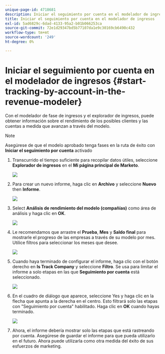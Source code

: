 ```yaml
---
unique-page-id: 4718681
description: Iniciar el seguimiento por cuenta en el modelador de ingresos - Marketo Docs - Documentación del producto
title: Iniciar el seguimiento por cuenta en el modelador de ingresos
exl-id: 5ad6829c-6dad-4133-95a2-b01b066253ca
source-git-commit: 72e1d29347bd5b77107da1e9c30169cb6490c432
workflow-type: tm+mt
source-wordcount: '249'
ht-degree: 0%

---
```


# Iniciar el seguimiento por cuenta en el modelador de ingresos {#start-tracking-by-account-in-the-revenue-modeler}

Con el modelador de fase de ingresos y el explorador de ingresos, puede obtener información sobre el rendimiento de los posibles clientes y las cuentas a medida que avanzan a través del modelo.

>[!NOTE]
>
>Asegúrese de que el modelo aprobado tenga fases en la ruta de éxito con **Iniciar el seguimiento por cuenta** activado

1. Transcurrido el tiempo suficiente para recopilar datos útiles, seleccione **Explorador de ingresos** en el **Mi página principal de Marketo**.

   ![](assets/image2015-4-29-16-3a36-3a2.png)

1. Para crear un nuevo informe, haga clic en **Archivo** y seleccione **Nuevo** then **Informe**.

   ![](assets/image2015-4-29-16-3a38-3a44.png)

1. Select **Análisis de rendimiento del modelo (compañías)** como área de análisis y haga clic en **OK**.

   ![](assets/image2015-4-29-16-3a41-3a47.png)

1. Le recomendamos que arrastre el **Prueba**, **Mes** y **Saldo final** para mostrarle el progreso de las empresas a través de su modelo por mes. Utilice filtros para seleccionar los meses que desee.

   ![](assets/image2015-4-29-17-3a16-3a1.png)

1. Cuando haya terminado de configurar el informe, haga clic con el botón derecho en **Is Track Company** y seleccione **Filtro**. Se usa para limitar el informe a solo etapas en las que **Seguimiento por cuenta** está seleccionado.

   ![](assets/image2015-4-29-17-3a18-3a9.png)

1. En el cuadro de diálogo que aparece, seleccione Yes y haga clic en la flecha que apunta a la derecha en el centro. Esto filtrará solo las etapas con &quot;Seguimiento por cuenta&quot; habilitado. Haga clic en **OK** cuando hayas terminado.

   ![](assets/image2015-6-9-16-3a21-3a3.png)

1. Ahora, el informe debería mostrar solo las etapas que está rastreando por cuenta. Asegúrese de guardar el informe para que pueda utilizarlo en el futuro. Ahora puede utilizarla como otra medida del éxito de sus esfuerzos de marketing.
